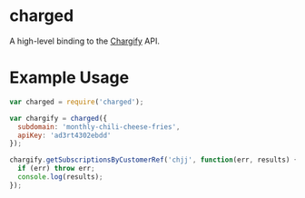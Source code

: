 # charged

A high-level binding to the [Chargify](http://chargify.com/) API.

# Example Usage

``` js
var charged = require('charged');

var chargify = charged({
  subdomain: 'monthly-chili-cheese-fries',
  apiKey: 'ad3rt4302ebdd'
});

chargify.getSubscriptionsByCustomerRef('chjj', function(err, results) {
  if (err) throw err;
  console.log(results);
});
```
